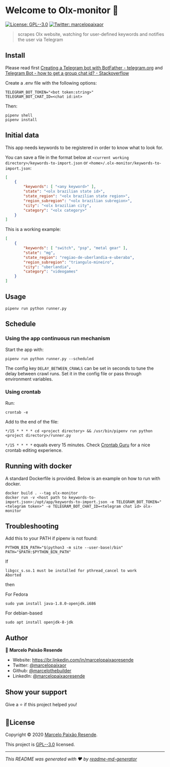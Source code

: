 # Welcome to Olx-monitor 👋
[![License: GPL--3.0](https://img.shields.io/badge/License-GPL--3.0-yellow.svg)](https://www.gnu.org/licenses/gpl-3.0.pt-br.html)
[![Twitter: marcelopaixaor](https://img.shields.io/twitter/follow/marcelopaixaor.svg?style=social)](https://twitter.com/marcelopaixaor)

> scrapes Olx website, watching for user-defined keywords and notifies the user via Telegram

## Install

Please read first [Creating a Telegram bot with BotFather - telegram.org](https://core.telegram.org/bots#6-botfather)
and
[Telegram Bot - how to get a group chat id? - Stackoverflow](https://stackoverflow.com/a/32572159/11128168)


Create a .env file with the following options:

```dotenv
TELEGRAM_BOT_TOKEN="<bot token:string>"
TELEGRAM_BOT_CHAT_ID=<chat id:int>
```

Then:

```shell script
pipenv shell
pipenv install
```

## Initial data

This app needs keywords to be registered in order to know what to look for.

You can save a file in the format below at `<current working directory>/keywords-to-import.json` or `<home>/.olx-monitor/keywords-to-import.json`:

```json
[
	{
	    "keywords": [ "<any keyword>" ],
	    "state": "<olx brazilian state id>",
	    "state_region": "<olx brazilian state region>",
	    "region_subregion": "<olx brazilian subregion>",
	    "city": "<olx brazilian city",
	    "category": "<olx category>"
	}
]
```

This is a working example:

```json
[
	{
	    "keywords": [ "switch", "psp", "metal gear" ],
	    "state": "mg",
	    "state_region": "regiao-de-uberlandia-e-uberaba",
	    "region_subregion": "triangulo-mineiro",
	    "city": "uberlandia",
	    "category": "videogames"
	}
]
```

## Usage

```shell script
pipenv run python runner.py
```

## Schedule

### Using the app continuous run mechanism

Start the app with:
```shell script
pipenv run python runner.py --scheduled
```

The config key `DELAY_BETWEEN_CRAWLS` can be set in seconds to tune the delay between crawl runs. Set it in the config
file or pass through environment variables.


### Using crontab

Run:
```shell script
crontab -e
```

Add to the end of the file:
```text
*/15 * * * * cd <project directory> && /usr/bin/pipenv run python <project directory>/runner.py
```

`*/15 * * * *` equals every 15 minutes. Check [Crontab Guru](https://crontab.guru/) for a nice crontab editing experience.

## Running with docker

A standard Dockerfile is provided. Below is an example on how to run with docker.

```shell script
docker build . --tag olx-monitor
docker run -v <host path to keywords-to-import.json>:/opt/app/keywords-to-import.json -e TELEGRAM_BOT_TOKEN="<telegram token>" -e TELEGRAM_BOT_CHAT_ID=<telegram chat id> olx-monitor
```

## Troubleshooting

Add this to your PATH if pipenv is not found:
```shell script
PYTHON_BIN_PATH="$(python3 -m site --user-base)/bin"
PATH="$PATH:$PYTHON_BIN_PATH"
```

If
```shell script
libgcc_s.so.1 must be installed for pthread_cancel to work
Aborted
```

then

For Fedora
```shell script
sudo yum install java-1.8.0-openjdk.i686 
```

For debian-based
```shell script
sudo apt install openjdk-8-jdk
```

## Author

👤 **Marcelo Paixão Resende**

* Website: https://br.linkedin.com/in/marcelopaixaoresende
* Twitter: [@marcelopaixaor](https://twitter.com/marcelopaixaor)
* Github: [@marcelothebuilder](https://github.com/marcelothebuilder)
* LinkedIn: [@marcelopaixaoresende](https://linkedin.com/in/marcelopaixaoresende)

## Show your support

Give a ⭐️ if this project helped you!


## 📝License

Copyright © 2020 [Marcelo Paixão Resende](https://github.com/marcelothebuilder).

This project is [GPL--3.0](https://www.gnu.org/licenses/gpl-3.0.pt-br.html) licensed.

***
_This README was generated with ❤️ by [readme-md-generator](https://github.com/kefranabg/readme-md-generator)_